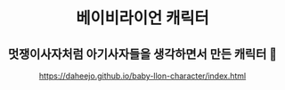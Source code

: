 <div align="center">
  
  # 베이비라이언 캐릭터
  ## 멋쟁이사자처럼 아기사자들을 생각하면서 만든 캐릭터 🦁
  
  https://daheejo.github.io/baby-llon-character/index.html

</div>
